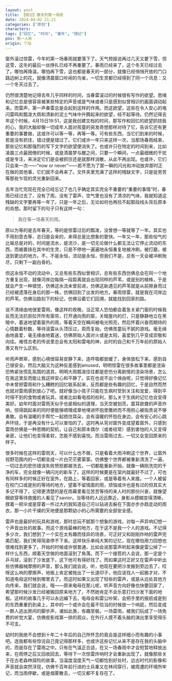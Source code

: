 ```yaml
---
layout: post
title: 【随记】春天的第一场雨
date: 2024-04-02 21:21
categories: ["原创"]
characters: 
tags: ["回忆", "时间", "童年", "随记"]
pov: 第一人称
origin: 个站
---
```


窗外滚过惊雷，今年的第一场春雨就要落下了。天气预报说再过几天又要下雪，但这雪，这冬的最后一丝挣扎已经不再重要了。春雨已经来了，这个冬天已经过去了。哪怕再降温，哪怕再下雪，这也都是春天的一部分，就像已经悄悄开放的门口路边树上的花，就像清晨窗口吵闹的鸟雀，一切生灵都已经得到了同一个讯息：又一个冬天过去了。

仍然很清楚地记得去年几乎同样的时间，当春雷滚过的时候很有写作的欲望。思绪和记忆总是很容易被某些特定的声音或是气味或者只是感到似曾相识的画面调动起来。而雷声，第一声春雷总是会起到这样的作用。而这欲望，这些在令人安心的电闪雷鸣和瓢泼大雨和清新的泥土气味中升腾起来的欲望，经不起等待。仍然记得去年这个时候，4月15日19:51，这是我创建文档的时间，那写作和回忆的欲望抓挠我的心，我的大脑却像一切成年人面对孩童的突发奇想那样对待了它，告诉它还有更重要的事要做，这或许可以等一等，再等一等。可有些东西，当它们到来的时候，若是没有抓住，错过便是错过了。它们或许一年只来这样一次，当那场春雨结束，那些记忆和那强烈的写下文字的欲望便消失了。也或许只在特定的时间到来，比如凌晨三点最困倦的时候，或是清晨梦与醒之间，只要一个瞬间，一点最细微的干扰或是专注，来决定它们是会被抓住还是就那样消散，从此不再出现。也或许，它们只会来一次——“now or never”——若不愿为了那一瞬的闪光和冲动放弃那时正在做的其他事，它们就不会再来了。文件夹里充满了这样的残缺文字，只是徒劳苦等那些乍现的灵光重新回来。

去年当忙完现在完全已经忘记了也几乎确定其实完全不重要的“重要的事情”时，春雨已经过去了，没有了雨，没有了雷声，空气里也没有了清凉的气味，我就知道这残缺的文字要再等一年了。只是一年之后，无论如何也再捡不起那段线头背后原本的肖想。那时留下的句子只有这样一句：

> 我在等一场春天的雨。

原以为等的是去年春天，等的是惊雷过后的瓢泼，没曾想一等就等了一年。其实也不用刻意去等，总归是会来的，来得总是比想象的更快。一年又一年，那些俗气的比喻总是对的，时间是流水，是流沙，是一切无论做什么都无法让它停止流动的东西，而被裹挟在其中的生灵，只是不停地一遍遍地永恒重复地被冲刷，被打磨，被送到更远的地方。不，不是永恒，流动是永恒，但我们不是，总有一天会被冲刷殆尽，只剩下一副白骨的。

但这永恒不动的流动中，又总有些东西似曾相识，总有些东西仿佛总会在同一个地方重复出现，就像河岸边每隔一段距离就会出现同样的芦苇，或是别的植株，于是就会产生一种错觉，仿佛这水流未曾前进，仿佛这新遇见的芦苇就是从前擦身而过已经被遗落在身后的那一株，仿佛回到了出发的地方。春雨惊雷，就是我在河岸边的芦苇。仿佛沿路刻下的标记，仿佛沿着它们回溯，就能找到回家的路。

说不清缘由地很爱雷雨，像这样的夜晚，当正常人恐怕都会着急关紧门窗的时候我反而无法抗拒拉开所有窗帘，打开通向雨的窗，关暗屋内的灯，只是静静地立在黑暗中，着迷地望着窗外的雨，等着天空在瞬间被电光照亮，然后怀着兴奋而期待的心情数着秒数，等待滚雷从头顶压过，周而复始，仿佛孩童玩不腻的游戏。毫无缘由地喜爱，毫无缘由地着迷，仿佛原始人面对火或是太阳，喜爱到几乎变成崇敬和向往。难怪古老的传说里总会有太阳和雷电的神，此时的自己和千万年前的原始人类又有什么区别。

听雨声窸窣，感到心境很容易安静下来，连呼吸都放缓了，身体放松下来，感到自己很安全。然后大脑又为这种反差感到amused，明明惊雷在很多故事里都是渲染恐怖紧张慌乱氛围的道具，明明大雨瓢泼往往都是悲伤分离剧情的渲染场景，怎么在我这里反而能让我这样安心和平静了。实在也说不出个缘由呢，只觉得好像记忆中未曾把雷雨和什么糟糕的回忆联系起来，反而都是些有趣的回忆，于是自然而然也就对雷雨感到放心了吧。就好像当小孩子只能在生病时受到关注和宠爱，得到平时得不到的食物或者玩具，或者比如看电视的权利，那么关于生病的记忆也会变得美好。幼年时面对雷雨天似乎也是相似的道理，当天空被划亮，震耳欲聋的声音炸响，惊得跳起来的同时便能够顺理成章地埋进怀抱里撒娇而不用担心被指责说不够勇敢。会有温暖的手帮忙一起捂住耳朵，会有温暖的怀抱在身边，会有安心的心跳声环绕，于是再没有什么可以害怕的了。这时再从背对窗外变成望着窗外，只感到雷雨仿佛是一种恩赐的契机，让自己和原本偶尔（或者经常）感到害怕的人又变得亲密，让他们也变得柔软，怎能不感到喜悦。而当雷雨过去，一切又会变回原来的样子。

很多时候在这样的雷雨天，可以什么也不做，只是看着大雨冲刷这个世界，让窗外视野范围内的一切都变成一片白茫茫雾蒙蒙。仿佛整个世界都被重新清洗了一遍，一切过去的悲伤错误失败愤怒都被洗去，一切都能重新开始，就像一辆刚洗完的干净的车，完全就像一辆闪光的新车了。这样的时候要是在室内就最好不过了，可也有同样多的时候正好在室外，在路上，等着回家，或是等着有人来接。一个人被留在校门口或是别的等待的地方，望着不留情面的雨，烦恼或许也是有过的但其实大多记不得了，记得更清楚的是在雨幕里看见苦苦等待的来人时的那份兴奋，就像望眼欲穿等待救援的人看见了savior。当等待的人远远靠近，身影从模糊变得清晰，撑着一把伞或是穿着一件过大的我知道自己可以钻进去躲在下面亦步亦趋走动的雨衣，那一小片干燥的天地便是那颗幼小的心所需要的全部安全感。

雷声也是最好的玩具和游戏，那时总玩不腻那个想象的游戏，对每一声异响幻想一个声音出处的故事。而这个游戏最棒的地方，在于这不是我一个人的游戏。不记得多少次，我们想到了一个实在太有趣而怪异的场景，可正好又和刚刚炸响的雷声完美匹配，我们笑得简直停不下来。这样快乐单纯大笑的记忆，现在哪怕用力回想也很难找到更多了。开始的时候或许很普通，比如会说那雷声听起来像是雷公掉了一样什么东西，顺着天空做的地面滚到了角落。而下一个接茬的人会说，那一定是个乒乓球，滚到了沙发底下，这下他可有得好找了。而如果这时正好又在雷声中听出些仿佛器械摩擦的声音，那么我们就会说，听，他现在要把沙发搬到旁边去了，哎呀这么响的摩擦声，地板上肯定被拖出了一长道印子，他应该找人一起搬才对，不知道电母这时候到哪里去了。而这时如果又出现了轻些的雷声，或是从远处其他方向传来，我们就会说，哦——原来电母在那儿呢，听声音方向好像也快要回家了，希望那时候沙发已经被搬回原来地方了，不然她肯定不会乐意打扫沙发下面的地板。这样的故事几乎可以永远编下去，电母会和雷公吵架，会把手里的报纸或是别的东西重重扔到桌上，其中的一个或许会在最不恰当的时候放一个响屁，然后变成一群人逃出房间的脚步声，诸如此类，有趣至极。一场雷雨，被我们玩成了一场免费的听觉大宴，仿佛皮影戏第一排的观众，在外行人摸不着头脑的演出里享受得乐不可支。

幼时的我绝不会想到十年二十年后的自己所怀念的竟会是这样细小而有趣的小事吧。连我都有些惊诧自己竟记得那样多，也或许这些记忆从来不是存在我的头脑中的，而是存在了雷雨之中。只有在气温正合适，在又一场春雨中才会短暂地释放出来，在雨停之后又回收回去，等待下一次惊雷炸响时才会重新出现了。就像那些关于在古老森林探险的故事，当温度湿度天气一切都恰到好处时，远古时代的影像和声音就会突然浮现，仿佛千百年前行进的士兵重又在林间穿行，被周遭的环境所牢记，而当雨停歇，或是烟雾散去，一切又都不复存在了。
